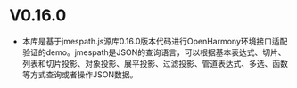 # V0.16.0
- 本库是基于jmespath.js源库0.16.0版本代码进行OpenHarmony环境接口适配验证的demo。jmespath是JSON的查询语言，可以根据基本表达式、切片、列表和切片投影、对象投影、展平投影、过滤投影、管道表达式、多选、函数等方式查询或者操作JSON数据。